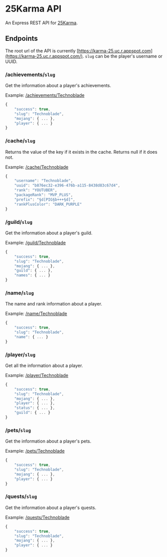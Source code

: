 # 25Karma API
An Express REST API for [25Karma](https://25karma.github.io).

## Endpoints
The root url of the API is currently [https://karma-25.uc.r.appspot.com](https://karma-25.uc.r.appspot.com/). `slug` can be the player's username or UUID.

### /achievements/`slug`
Get the information about a player's achievements.

Example: [/achievements/Technoblade](https://karma-25.uc.r.appspot.com/achievements/Technoblade)
```javascript
{
    "success": true,
    "slug": "Technoblade",
    "mojang": { ... },
    "player": { ... }
}
```

### /cache/`slug`
Returns the value of the key if it exists in the cache. Returns null if it does not.

Example: [/cache/Technoblade](https://karma-25.uc.r.appspot.com/cache/Technoblade)
```javascript
{
    "username": "Technoblade",
    "uuid": "b876ec32-e396-476b-a115-8438d83c67d4",
    "rank": "YOUTUBER",
    "packageRank": "MVP_PLUS",
    "prefix": "§d[PIG§b+++§d]",
    "rankPlusColor": "DARK_PURPLE"
}
```

### /guild/`slug`
Get the information about a player's guild.

Example: [/guild/Technoblade](https://karma-25.uc.r.appspot.com/guild/Technoblade)
```javascript
{
    "success": true,
    "slug": "Technoblade",
    "mojang": { ... },
    "guild": { ... },
    "names": { ... }
}
```

### /name/`slug`
The name and rank information about a player.

Example: [/name/Technoblade](https://karma-25.uc.r.appspot.com/name/Technoblade)
```javascript
{
    "success": true,
    "slug": "Technoblade",
    "name": { ... }
}
```

### /player/`slug`
Get all the information about a player.

Example: [/player/Technoblade](https://karma-25.uc.r.appspot.com/player/Technoblade)
```javascript
{
    "success": true,
    "slug": "Technoblade",
    "mojang": { ... },
    "player": { ... },
    "status": { ... },
    "guild": { ... }
}
```

### /pets/`slug`
Get the information about a player's pets.

Example: [/pets/Technoblade](https://karma-25.uc.r.appspot.com/pets/Technoblade)
```javascript
{
    "success": true,
    "slug": "Technoblade",
    "mojang": { ... },
    "player": { ... }
}
```

### /quests/`slug`
Get the information about a player's quests.

Example: [/quests/Technoblade](https://karma-25.uc.r.appspot.com/quests/Technoblade)
```javascript
{
    "success": true,
    "slug": "Technoblade",
    "mojang": { ... },
    "player": { ... }
}
```